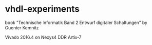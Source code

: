 # vhdl-experiments

book "Technische Informatik Band 2 Entwurf digitaler Schaltungen" by Guenter Kemnitz

Vivado 2016.4 on Nexys4 DDR Artix-7
